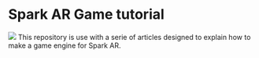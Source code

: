 # Spark AR Game tutorial
<img src="https://cdn-images-1.medium.com/max/2600/1*tzzFs-sMW9q5x_Kt4t3-Hw.jpeg" />
This repository is use with a serie of articles designed to explain how to make a game engine for Spark AR.
